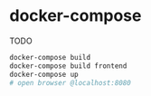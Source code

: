 # docker-compose

TODO

```powershell
docker-compose build
docker-compose build frontend
docker-compose up
# open browser @localhost:8080
```
